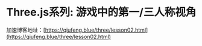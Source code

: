 
# Three.js系列:   游戏中的第一/三人称视角

加速博客地址：[https://qiufeng.blue/three/lesson02.html](https://qiufeng.blue/three/lesson02.html)
